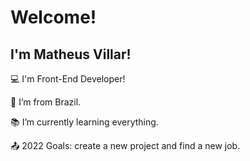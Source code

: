 # Welcome!

## I'm Matheus Villar!

:computer: I'm Front-End Developer!

:house_with_garden: I’m from Brazil.

:books: I’m currently learning everything.

:outbox_tray: 2022 Goals: create a new project and find a new job.
